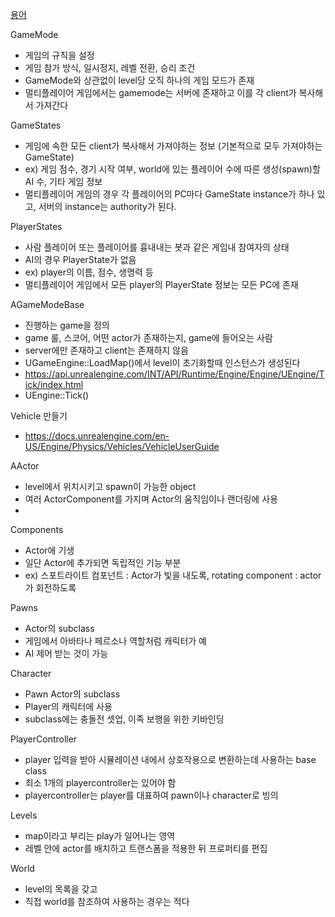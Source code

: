 [용어](http://api.unrealengine.com/KOR/GettingStarted/Terminology/index.html)

GameMode
 * 게임의 규칙을 설정
 * 게임 참가 방식, 일시정지, 레벨 전환, 승리 조건
 * GameMode와 상관없이 level당 오직 하나의 게임 모드가 존재 
 * 멀티플레이어 게임에서는 gamemode는 서버에 존재하고 이를 각 client가 복사해서 가져간다

GameStates
 * 게임에 속한 모든 client가 복사해서 가져야하는 정보 (기본적으로 모두 가져야하는 GameState)
 * ex) 게임 점수, 경기 시작 여부, world에 있는 플레이어 수에 따른 생성(spawn)할 AI 수, 기타 게임 정보
 * 멀티플레이어 게임의 경우 각 플레이어의 PC마다 GameState instance가 하나 있고, 서버의 instance는 authority가 된다.

PlayerStates
 * 사람 플레이어 또는 플레이어를 흉내내는 봇과 같은 게임내 참여자의 상태
 * AI의 경우 PlayerState가 없음
 * ex) player의 이름, 점수, 생명력 등
 * 멀티플레이어 게임에서 모든 player의 PlayerState 정보는 모든 PC에 존재

AGameModeBase
 * 진행하는 game을 정의
 * game 룰, 스코어, 어떤 actor가 존재하는지, game에 들어오는 사람
 * server에만 존재하고 client는 존재하지 않음
 * UGameEngine::LoadMap()에서 level이 초기화할때 인스턴스가 생성된다
 * https://api.unrealengine.com/INT/API/Runtime/Engine/Engine/UEngine/Tick/index.html
 * UEngine::Tick()

Vehicle 만들기
 * https://docs.unrealengine.com/en-US/Engine/Physics/Vehicles/VehicleUserGuide


AActor
 * level에서 위치시키고 spawn이 가능한 object
 * 여러 ActorComponent를 가지며 Actor의 움직임이나 랜더링에 사용
 * 
Components
 * Actor에 기생
 * 일단 Actor에 추가되면 독립적인 기능 부분
 * ex) 스포트라이트 컴포넌트 : Actor가 빛을 내도록, rotating component : actor가 회전하도록

Pawns
 * Actor의 subclass
 * 게임에서 아바타나 페르소나 역할처럼 캐릭터가 예
 * AI 제어 받는 것이 가능

Character
 * Pawn Actor의 subclass 
 * Player의 캐릭터에 사용
 * subclass에는 충돌전 셋업, 이족 보행을 위한 키바인딩

PlayerController
 * player 입력을 받아 시뮬레이션 내에서 상호작용으로 변환하는데 사용하는 base class
 * 최소 1개의 playercontroller는 있어야 함
 * playercontroller는 player를 대표하여 pawn이나 character로 빙의


Levels
 * map이라고 부리는 play가 일어나는 영역
 * 레벨 안에 actor를 배치하고 트랜스폼을 적용한 뒤 프로퍼티를 편집

World
 * level의 목록을 갖고
 * 직접 world를 참조하여 사용하는 경우는 적다
